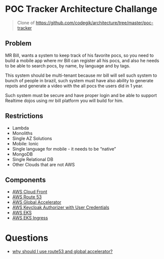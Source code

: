 # POC Tracker Architecture Challange 

> Clone of https://github.com/codegik/architecture/tree/master/poc-tracker

## Problem

MR Bill, wants a system to keep track of his favorite pocs, so you need to build a mobile app where mr Bill can register all his pocs, and also he needs to be able to search pocs, by name, by language and by tags. 

This system should be multi-tenant because mr bill will sell such system to bunch of people in brazil, such system must have also ability to generate repots and generate a video with the all pocs the users did in 1 year. 

Such system must be secure and have proper login and be able to support Realtime dojos using mr bill platform you will build for him.

## Restrictions
- Lambda
- Monoliths
- Single AZ Solutions
- Mobile: Ionic
- Single language for mobile - it needs to be “native”
- MongoDB
- Single Relational DB
- Other Clouds that are not AWS

## Components

- [AWS Cloud Front](CloudFront.md)
- [AWS Route 53](Route53.md)
- [AWS Global Accelerator](GlobalAccelerator.md)
- [AWS Keycloak Authorizer with User Credentials](KeycloakAuthorizer.md)
- [AWS EKS](EKS.md)
- [AWS EKS Ingress](EKS-Ingress.md)

# Questions

- [why should I use route53 and global accelerator?](Route53AndGlobalAccelerator.md)